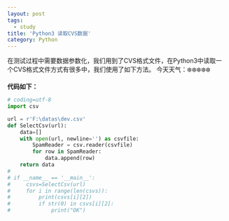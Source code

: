 ```yaml
---
layout: post
tags:
  - study
title: 'Python3 读取CVS数据'
category: Python
---
```

在测试过程中需要数据参数化，我们用到了CVS格式文件，在Python3中读取一个CVS格式文件方式有很多中，我们使用了如下方法。 
今天天气：:snowflake::snowflake::snowflake::snowflake::snowflake:

**代码如下：**
```python
# coding=utf-8
import csv

url = r'F:\datas\dev.csv'
def SelectCsv(url):
    data=[]
    with open(url, newline='') as csvfile:
        SpamReader = csv.reader(csvfile)
        for row in SpamReader:
            data.append(row)
    return data
#
# if __name__ == '__main__':
#     csvs=SelectCsv(url)
#     for i in range(len(csvs)):
#         print(csvs[i][2])
#         if str(0) in csvs[i][2]:
#             print("OK")
```
